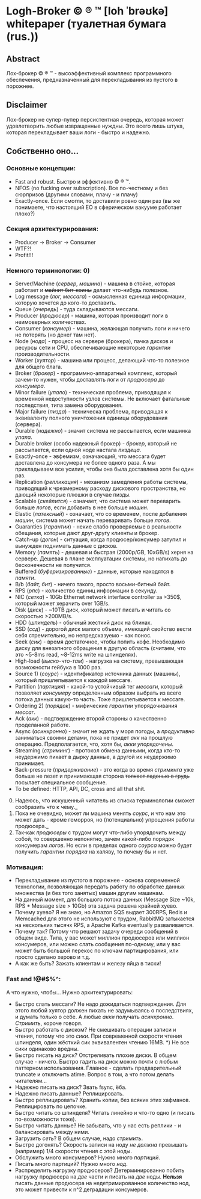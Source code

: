 # Logh-Broker © ® ™ [loh ˈbrəʊkə] whitepaper (туалетная бумага (rus.)) #


## Abstract ##
Лох-брокер © ® ™ - высоэффективный комплекс программного обеспечения, предназначенный для перекладывания из пустого в порожнее.


## Disclaimer ##
Лох-брокер не супер-пупер персистентная очередь, которая может удовлетворить любые извращенные нуждны. Это всего лишь штука, которая перекладывает ваши логи - быстро и надежно.

## Собственно оно... ##
### Основные концепции: ###
 
 * Fast and robust. Быстро и эффективно © ® ™.
 * NFOS (no fucking over subscription). Все по-честному и без сюрпризов (другими словами, плачу - и плачу)
 * Exactly-once. Если смогли, то доставили ровно один раз (вы же понимаете, что настоящий EO в сферическом вакууме работает плохо?)
  
  
### Секция архитектурирования: ###
 
 * Producer -> Broker -> Consumer
 * WTF?!
 * Profit!!!
 
 
### Немного терминологии: 0) ###
 
 * Server/Machine (_сервер, машина_) - машина в стойке, которая работает и ~~майнит бит-коины~~ делает что-нибудь полезное.
 * Log message (_лог, мессага_) - осмысленная единица информации, которую хочется до кого-то доставить.
 * Queue (_очередь_) - туда складываются мессаги.
 * Producer (_продюсер_) - машина, которая производит логи в неимоверных количествах.
 * Consumer (_консумер_) - машина, желающая получить логи и ничего не потерять (но денег там нет).
 * Node (_нода_) - процесс на сервере (брокера), пачка дисков и ресурсы сети и CPU, обеспечивающие некоторые _гарантии_ производительности.
 * Worker (_хуятор_) - машина или процесс, делающий что-то полезное для общего блага.
 * Broker (_брокер_) - программно-аппаратный комплекс, который зачем-то нужен, чтобы доставлять логи от _продюсера_ до _консумера_.
 * Minor failure (_упало_) - техническая проблема, приводящая к временной недоступности узлов системы. Не включает фатальные последствия, типа замена оборудования.
 * Major failure (_пизда_) - техническа проблема, приводящая к эквиваленту полного уничтожения единицы оборудования (сервера).
 * Durable (_надежно_) - значит система не рассыпается, если машинка _упала_.
 * Durable broker (особо надежный брокер) - _брокер_, который не рассыпается, если одной ноде настала _пиздеца_.
 * Exactly-once - эвфемизм, означающий, что мессага будет доставлена до консумера не более одного раза. А мы прикладываем все усилия, чтобы она была доставлена хотя бы один раз.
 * Replication (_репликация_) - механизм замедления работы системы, приводящий к чрезмерному расходу дискового пространства, но дающий некоторые плюшки в случае пизды.
 * Scalable (_скейлится_) - означает, что система может переварить больше _логов_, если добавить в нее больше _машин_.
 * Elastic (_латексный_) - означает, что со временем, после добаления _машин_, система может начать переваривать больше _логов_.
 * Guaranties (_гарантии_) - некие слабо проверяемые в реальности обещания, которые дают друг-другу клиенты и брокер.
 * Catch-up (_догон_) - ситуация, когда продюсер/консумер затупил и вынужден поднимать данные с дисков.
 * Memory (_память_) - дешевая и быстрая (2000р/GB, 10xGB/s) херня на сервере. Дешевая в плане эксплуатации системы, но напихать до бесконечности не получится.
 * Buffered (_буферизированные_) - данные, которые находятся в _памяти_.
 * B/b (_байт, бит_) - ничего такого, просто восьми-битный байт.
 * RPS (_рпс_) - количество единиц информации в секунду.
 * NIC (_сетка_) - 10Gb Ethernet network interface controller за >350$, который может херачить over 1GB/s.
 * Disk (_диск_) - ~10TB диск, который может писать и читать со скоростью >200MB/s.
 * HDD (_шпиндель_) - обычный жесткий диск на блинах.
 * SSD (_ссд_) - дорогой диск малого объема, имеющий свойство вести себя стремительно, но непредсказуемо - как понос.
 * Seek (_сик_) - время достаточное, чтобы попить кофе. Необходимо диску для внезапного обращения в другую область (считаем, что это ~5-8ms read, ~8-12ms write на шпинделях).
 * High-load (_выско-что-там_) - нагрузка на систему, превышающая возможности гейбука в 1000 раз.
 * Source 1) (_соурс_) - идентификатор источника данных (машины), который пришлепывается к каждой мессаге. 
 * Partition (_партиция_) - какой-то устойчивый тег _мессаги_, который позволяет _консумеру_ определенным образом выбрать из всего потока данных какую-то часть. Тоже пришлепывается к мессаге.
 * Ordering 2) (_порядок_) - мифические _гарантии_ упорядочивания _мессаг_.
 * Ack (_акк_) - подтверждение второй стороны о качественно проделанной работе.
 * Async (_асинхронно_) - значит не ждать у моря погоды, а _продуктивно_ заниматься своими делами, пока не придет _акк_ на прошлую операцию. Предполагается, что, хотя бы, _акки_ _упорядочены_.
 * Streaming (_стриминг_) - протокол обмена данными, когда кто-то неудержимо пихает в дырку данные, а другой их неудержимо принимает.
 * Back-pressure (_придерживание_) - это когда во время _стриминга_ уже больше не лезет и принимающая сторона ~~толкает ладонью в грудь~~ посылает специальное сообщение.
 * To be defined: HTTP, API, DC, cross and all that shit.
 
 
 0) Надеюсь, что искушенный читатель из списка терминологии сможет сообразить что к чему._
 1) Пока не очевидно, может ли машина менять _соурс_, и что нам это может дать - кроме геморроя, но (потенциально) упрощения работы продюсера._
 2) Так-как _продюсеры_ с трудом могут что-либо упорядочить между собой, то совершенно непонятно, зачем какой-либо порядок консумерам _логов_. Но если в пределах одного _соурса_ можно будет получить _гарантии_ _порядка_ на халяву, то почему бы и нет.
 
  
 ### Мотивация: ###
 
 * Перекладывание из пустого в порожнее - основа современной технологии, позволяющая передать работу по обработке данных множества (и без того занятых) машин другим машинам.
 * На данный момент, для большого потока данных (Message Size ~10k, RPS * Message size > 10Gb) эта задача  решена крайней хуево.
 * Почему хуево? Я не знаю, но Amazon SQS выдает 300RPS, Redis и Memcached для этого не используют с трудом, RabbitMQ затыкается на нескольких тысячх RPS, а Apache Kafka eventually разваливается.
 * Почему так? Потому что  решают задачу очереди сообщений в общем виде. Типа, у вас может миллион продюсеров или миллион консумеров, или можно слать сообщения по-одному, или у вас может быть большой перекос по ключам партицирования, или просто сделано херово и т.д.
 * А как же быть? Зажать клиентам и железу яйца в тиски!
  
 
 ### Fast and !@#$%^: ###
 
 А что нужно, чтобы... Нужно архитектурировать:
 
 * Быстро слать мессаги? Не надо дожидаться подтверждения. Для этого любой хуятор должен пихать не задумываясь о последствиях, и думать только о себе. А любые _акки_ получать _асинхронно_. _Стримить_, короче говоря.
 * Быстро работать с диском? Не смешивать операции записи и чтения, потому что это _сики_. При современной скорости чтения шпинделя, один жёсткий сик эквивалентен чтению 16MB. *) Не все сики одинаково вредны.
 * Быстро писать на диск? Отстреливать плохие диски. В общем случае - ничего. Быстро гадить на диск можно почти с любым паттерном использования. Главное - сделать предварительный truncate и отключить atime. Вопрос в том, а что потом делать читателям...
 * Надежно писать на диск? Звать fsync, ёба.
 * Надежно писать данные? Реплицировать.
 * Быстро реплицировать? Хранить копии, без всяких этих хафманов. Реплицировать по цепочке.
 * Быстро читать со шпинделя? Читать линейно и что-то одно (и писать по-возможности тоже). 
 * Быстро читать данные? Не забывать, что у нас есть реплики - и балансировать между ними.
 * Загрузить _сеть_? В общем случае, надо _стримить_.
 * Быстро догонять? Скорость записи на ноду _не должна_ превышать (например) 1/4 скорости чтения с этой ноды.
 * Обслужить много консумеров? Нужно много _партиций_.
 * Писать много партиций? Нужно много _нод_.
 * Распределить нагрузку продюсеров? Детерминированно побить нагрузку продюсера на _две_ части и писать на _две_ ноды. __Нельзя__ писать данные продюсера на недетримированное количество нод, это может привести к n^2 деградации консумеров.
 
 
 
